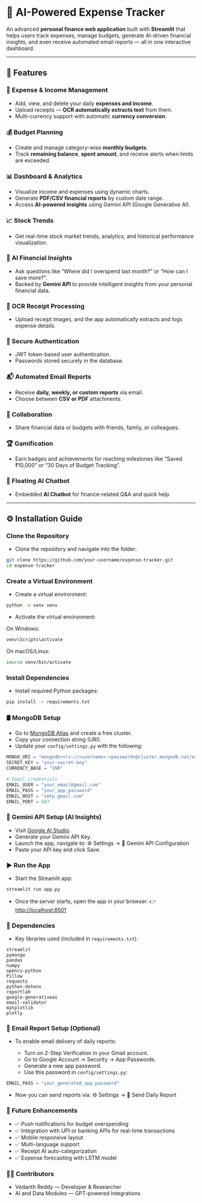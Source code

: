 # 💸 AI-Powered Expense Tracker

An advanced **personal finance web application** built with **Streamlit** that helps users track expenses, manage budgets, generate AI-driven financial insights, and even receive automated email reports — all in one interactive dashboard.

---

## 🚀 Features

### 🧾 Expense & Income Management
- Add, view, and delete your daily **expenses and income**.
- Upload receipts — **OCR automatically extracts text** from them.
- Multi-currency support with automatic **currency conversion**.

### 💰 Budget Planning
- Create and manage category-wise **monthly budgets**.
- Track **remaining balance**, **spent amount**, and receive alerts when limits are exceeded.

### 📊 Dashboard & Analytics
- Visualize income and expenses using dynamic charts.
- Generate **PDF/CSV financial reports** by custom date range.
- Access **AI-powered insights** using Gemini API (Google Generative AI).

### 📈 Stock Trends
- Get real-time stock market trends, analytics, and historical performance visualization.

### 🤖 AI Financial Insights
- Ask questions like “Where did I overspend last month?” or “How can I save more?”.
- Backed by **Gemini API** to provide intelligent insights from your personal financial data.

### 🧠 OCR Receipt Processing
- Upload receipt images, and the app automatically extracts and logs expense details.

### 🔐 Secure Authentication
- JWT token-based user authentication.
- Passwords stored securely in the database.

### 📬 Automated Email Reports
- Receive **daily, weekly, or custom reports** via email.
- Choose between **CSV or PDF** attachments.

### 👥 Collaboration
- Share financial data or budgets with friends, family, or colleagues.

### 🏆 Gamification
- Earn badges and achievements for reaching milestones like “Saved ₹10,000” or “30 Days of Budget Tracking”.

### 💬 Floating AI Chatbot
- Embedded **AI Chatbot** for finance-related Q&A and quick help.

---

## ⚙️ Installation Guide

### Clone the Repository
- Clone the repository and navigate into the folder:
```bash
git clone https://github.com/your-username/expense-tracker.git
cd expense-tracker
````

### Create a Virtual Environment

* Create a virtual environment:

```bash
python -m venv venv
```

* Activate the virtual environment:

On Windows:

```bash
venv\Scripts\activate
```

On macOS/Linux:

```bash
source venv/bin/activate
```

### Install Dependencies

* Install required Python packages:

```bash
pip install -r requirements.txt
```

### 🛢️ MongoDB Setup

* Go to [MongoDB Atlas](https://www.mongodb.com/atlas) and create a free cluster.
* Copy your connection string (URI).
* Update your `config/settings.py` with the following:

```python
MONGO_URI = "mongodb+srv://<username>:<password>@cluster.mongodb.net/expense_db"
SECRET_KEY = "your-secret-key"
CURRENCY_BASE = "INR"

# Email credentials
EMAIL_USER = "your_email@gmail.com"
EMAIL_PASS = "your_app_password"
EMAIL_HOST = "smtp.gmail.com"
EMAIL_PORT = 587
```

### 🧠 Gemini API Setup (AI Insights)

* Visit [Google AI Studio](https://aistudio.google.com/).
* Generate your Gemini API Key.
* Launch the app, navigate to:
  ⚙️ Settings → 🔑 Gemini API Configuration
* Paste your API key and click Save.

### ▶️ Run the App

* Start the Streamlit app:

```bash
streamlit run app.py
```

* Once the server starts, open the app in your browser:
  👉 [http://localhost:8501](http://localhost:8501)

### 🧩 Dependencies

* Key libraries used (included in `requirements.txt`):

```
streamlit
pymongo
pandas
numpy
opencv-python
Pillow
requests
python-dotenv
reportlab
google-generativeai
email-validator
matplotlib
plotly
```

### 📧 Email Report Setup (Optional)

* To enable email delivery of daily reports:

  * Turn on 2-Step Verification in your Gmail account.
  * Go to Google Account → Security → App Passwords.
  * Generate a new app password.
  * Use this password in `config/settings.py`:

```python
EMAIL_PASS = "your_generated_app_password"
```

* Now you can send reports via:
  ⚙️ Settings → 📧 Send Daily Report

### 🏅 Future Enhancements

* ✅ Push notifications for budget overspending
* ✅ Integration with UPI or banking APIs for real-time transactions
* ✅ Mobile responsive layout
* ✅ Multi-language support
* ✅ Receipt AI auto-categorization
* ✅ Expense forecasting with LSTM model

### 👨‍💻 Contributors

* Vedanth Reddy — Developer & Researcher
* AI and Data Modules — GPT-powered Integrations




